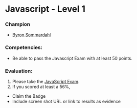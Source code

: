 # Javascript - Level 1

### Champion

- [Byron Sommardahl](mailto:byron@acklenavenue.com)

### Competencies:

- Be able to pass the Javascript Exam with at least 50 points.

### Evaluation:

1. Please take the [JavaScript Exam](https://www.studysection.com/javascript-programming-advanced).
2. If you scored at least a 56%,

- Claim the Badge
- Include screen shot URL or link to results as evidence
